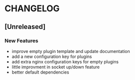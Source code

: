 # CHANGELOG


## [Unreleased]

### New Features
- improve empty plugin template and update documentation
- add a new configuration key for plugins
- add extra nginx configuration keys for empty plugins
- little improvment in socket up/down feature
- better default dependencies






